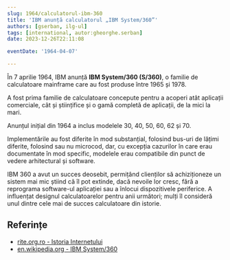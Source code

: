 ```yaml
---
slug: 1964/calculatorul-ibm-360
title: 'IBM anunță calculatorul „IBM System/360”'
authors: [gserban, ilg-ul]
tags: [international, autor:gheorghe.serban]
date: 2023-12-26T22:11:08

eventDate: '1964-04-07'

---
```


În 7 aprilie 1964, IBM anunță **IBM System/360 (S/360)**, o familie de
calculatoare mainframe care au fost produse între 1965 și 1978.

<!-- truncate -->

A fost prima familie de calculatoare concepute pentru a acoperi
atât aplicații comerciale, cât și științifice și o gamă completă
de aplicații, de la mici la mari.

Anunțul inițial din 1964 a inclus modelele 30, 40, 50, 60, 62 și 70.

Implementările au fost diferite în mod substanțial, folosind bus-uri de
lățimi diferite, folosind sau nu microcod, dar, cu excepția cazurilor
în care erau documentate în mod specific, modelele erau compatibile
din punct de vedere arhitectural și software.

IBM 360 a avut un succes deosebit, permițând clienților să
achiziționeze un sistem mai mic știind că îl pot extinde,
dacă nevoile lor cresc, fără a reprograma software-ul aplicației
sau a înlocui dispozitivele periferice. A influențat designul
calculatoarelor pentru anii următori; mulți îl consideră unul dintre
cele mai de succes calculatoare din istorie.

## Referințe

- [rite.org.ro - Istoria Internetului](https://rite.org.ro/istoria-internetului/)
- [en.wikipedia.org - IBM System/360](https://en.wikipedia.org/wiki/IBM_System/360)
